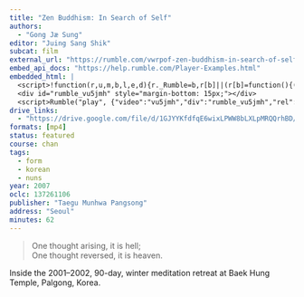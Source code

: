 ```yaml
---
title: "Zen Buddhism: In Search of Self"
authors:
  - "Gong Jæ Sung"
editor: "Juing Sang Shik"
subcat: film
external_url: "https://rumble.com/vwrpof-zen-buddhism-in-search-of-self.html"
embed_api_docs: "https://help.rumble.com/Player-Examples.html"
embedded_html: |
  <script>!function(r,u,m,b,l,e,d){r._Rumble=b,r[b]||(r[b]=function(){(r[b]._=r[b]._||[]).push(arguments);if(r[b]._.length==1){d=encodeURIComponent,l=u.createElement(m),e=u.getElementsByTagName(m)[0],l.async=1,l.src="https://rumble.com/embedJS/u4"+(arguments[1].video?'.'+arguments[1].video:'')+"/?url="+d(location.href)+"&args="+d(JSON.stringify([].slice.apply(arguments))),e.parentNode.insertBefore(l,e)}})}(window, document, "script", "Rumble");</script>
  <div id="rumble_vu5jmh" style="margin-bottom: 15px;"></div>
  <script>Rumble("play", {"video":"vu5jmh","div":"rumble_vu5jmh","rel":5});</script>
drive_links:
  - "https://drive.google.com/file/d/1GJYYKfdfqE6wixLPWW8bLXLpMRQQrhBD/view?usp=drivesdk"
formats: [mp4]
status: featured
course: chan
tags:
  - form
  - korean
  - nuns
year: 2007
oclc: 137261106
publisher: "Taegu Munhwa Pangsong"
address: "Seoul"
minutes: 62
---
```


> One thought arising, it is hell;  
One thought reversed, it is heaven.

Inside the 2001–2002, 90-day, winter meditation retreat at Baek Hung Temple, Palgong, Korea.
